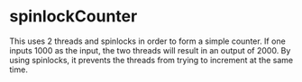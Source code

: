 # spinlockCounter

This uses 2 threads and spinlocks in order to form a simple counter.  If one inputs 1000 as the input, the two threads will result in an output of 2000.  By using spinlocks, it prevents the threads from trying to increment at the same time.
